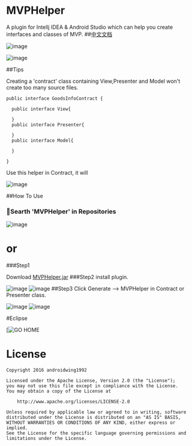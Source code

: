 # MVPHelper
A plugin for Intellj IDEA &amp; Android Studio which can help you create interfaces and classes of MVP.
##[中文文档](https://github.com/githubwing/MVPHelper/blob/master/READMECN.MD)

![image](https://github.com/githubwing/MVPHelper/raw/master/img/mvp_presenter.gif)


![image](https://github.com/githubwing/MVPHelper/raw/master/img/mvp_contract.gif)

##Tips

Creating a 'contract' class containing View,Presenter and Model won't create too many source files. 
```
public interface GoodsInfoContract {
    
  public interface View{

  }
  public interface Presenter{

  }
  public interface Model{

  }

}
```
Use this helper in Contract, it will

![image](https://github.com/githubwing/MVPHelper/raw/master/img/mvp_contract.gif)

##How To Use
### Searth 'MVPHelper' in Repositories

 ![image](https://github.com/githubwing/MVPHelper/raw/master/img/repositories.png)



# or



###Step1

Download [MVPHelper.jar](https://github.com/githubwing/MVPHelper/raw/master/MVPHelper.jar)
###Step2
install plugin.

![image](https://github.com/githubwing/MVPHelper/raw/master/img/step-1.png)
![image](https://github.com/githubwing/MVPHelper/raw/master/img/step0.png)
##Step3
Click Generate --> MVPHelper in Contract or Presenter class.

![image](https://github.com/githubwing/MVPHelper/raw/master/img/step1.png)
![image](https://github.com/githubwing/MVPHelper/raw/master/img/step2.png)

#Eclipse

[![GO HOME](http://ww4.sinaimg.cn/large/5e9a81dbgw1eu90m08v86j20dw09a3yu.jpg)
# License

    Copyright 2016 androidwing1992

    Licensed under the Apache License, Version 2.0 (the "License");
    you may not use this file except in compliance with the License.
    You may obtain a copy of the License at
    
        http://www.apache.org/licenses/LICENSE-2.0
    
    Unless required by applicable law or agreed to in writing, software
    distributed under the License is distributed on an "AS IS" BASIS,
    WITHOUT WARRANTIES OR CONDITIONS OF ANY KIND, either express or implied.
    See the License for the specific language governing permissions and
    limitations under the License.
